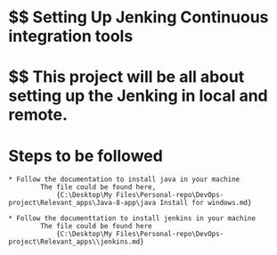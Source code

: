 

# $$ Setting Up Jenking Continuous integration tools

# $$ This project will be all about setting up the Jenking in local and remote.

#	Steps to be followed

	* Follow the documentation to install java in your machine
			The file could be found here,
				{C:\Desktop\My Files\Personal-repo\DevOps-project\Relevant_apps\Java-8-app\java Install for windows.md} 

	* Follow the documenttation to install jenkins in your machine
			The file could be found here
				{C:\Desktop\My Files\Personal-repo\DevOps-project\Relevant_apps\\jenkins.md}
	

	
